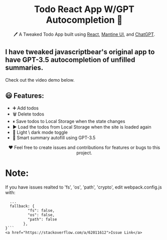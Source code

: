 <h1 align="center">Todo React App W/GPT Autocompletion 📝</h1>  
<p align="center">
  🖊️ A Tweaked Todo App built using <a href="https://reactjs.org/">React</a>, <a href="https://mantine.dev/">Mantine UI</a>, and <a href="https://openai.com/blog/chatgpt">ChatGPT</a>.
</p>

## I have tweaked javascriptbear's original app to have GPT-3.5 autocompletion of unfilled summaries.

Check out the video demo below.



## 😃 Features:

- ➕ Add todos
- 🗑️ Delete todos
- ⏸ Save todos to Local Storage when the state changes
- ▶️ Load the todos from Local Storage when the site is loaded again
- 🌙 Light \ dark mode toggle
- 🧠 Smart summary autofill using GPT-3.5

<p align="center">
  ❤️ Feel free to create issues and contributions for features or bugs to this project.
</p>

# Note:

If you have issues realted to 'fs', 'os', 'path', 'crypto', edit webpack.config.js with:
```resolve: {
  ...
  fallback: {
          "fs": false,
          "os": false,
          "path": false
        },
}```
<a href="https://stackoverflow.com/a/62011612">Issue Link</a>